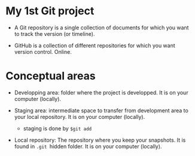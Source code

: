 # My 1st Git project

- A Git repository is a single collection of documents for which you want to track the version (or timeline).

- GitHub is a collection of different repositories for which you want version control. Online.

# Conceptual areas

- Developping area: folder where the project is developped. It is on your computer (locally).

- Staging area: intermediate space to transfer from development area to your local repository. It is on your computer (locally).
  
  - staging is done by `$git add`

- Local repository: The repository where you keep your snapshots. It is found in `.git `hidden folder. It is on your computer (locally).
  
  


